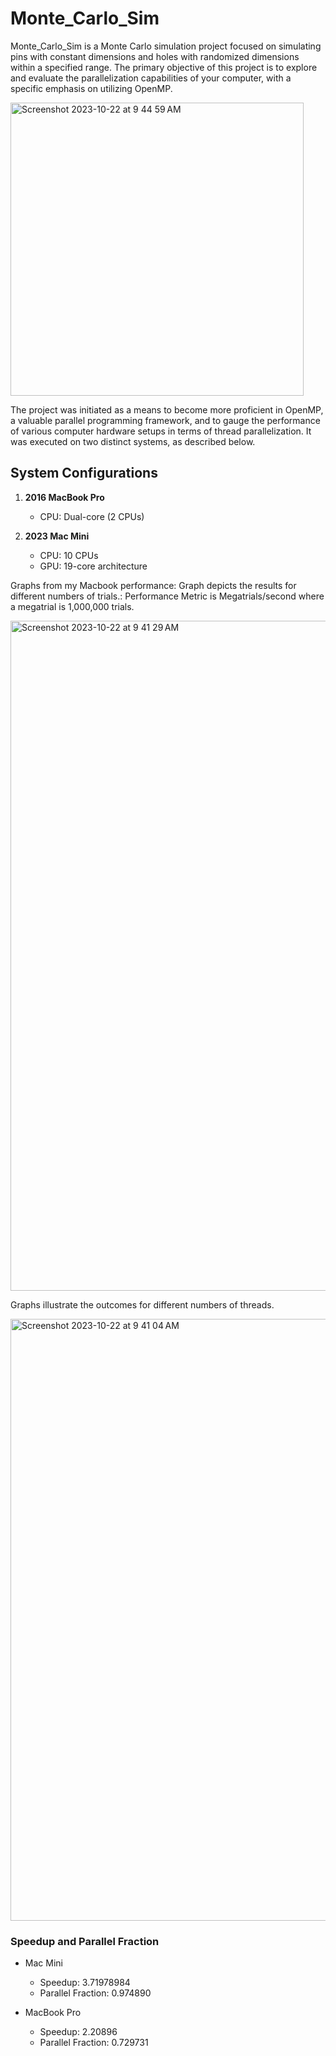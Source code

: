 # Monte_Carlo_Sim

Monte_Carlo_Sim is a Monte Carlo simulation project focused on simulating pins with constant dimensions and holes with randomized dimensions within a specified range. The primary objective of this project is to explore and evaluate the parallelization capabilities of your computer, with a specific emphasis on utilizing OpenMP.

<img width="469" alt="Screenshot 2023-10-22 at 9 44 59 AM" src="https://github.com/lucasrouchy/Monte_Carlo_Sim/assets/55973521/4e011671-0229-448b-a06a-69a10e352503">

The project was initiated as a means to become more proficient in OpenMP, a valuable parallel programming framework, and to gauge the performance of various computer hardware setups in terms of thread parallelization. It was executed on two distinct systems, as described below.
## System Configurations
1. **2016 MacBook Pro**
   - CPU: Dual-core (2 CPUs)
   
2. **2023 Mac Mini**
   - CPU: 10 CPUs
   - GPU: 19-core architecture


Graphs from my Macbook performance:
Graph depicts the results for different numbers of trials.:
Performance Metric is Megatrials/second where a megatrial is 1,000,000 trials.

<img width="1072" alt="Screenshot 2023-10-22 at 9 41 29 AM" src="https://github.com/lucasrouchy/Monte_Carlo_Sim/assets/55973521/d4aa425f-e76b-48c7-a470-2b547f3a9ec6">

Graphs illustrate the outcomes for different numbers of threads.

<img width="963" alt="Screenshot 2023-10-22 at 9 41 04 AM" src="https://github.com/lucasrouchy/Monte_Carlo_Sim/assets/55973521/91e786c2-be51-41b1-8fbd-e546c12efdfc">

### Speedup and Parallel Fraction
- Mac Mini
   - Speedup: 3.71978984
   - Parallel Fraction: 0.974890

- MacBook Pro
   - Speedup: 2.20896
   - Parallel Fraction: 0.729731

